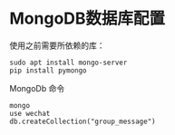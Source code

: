 # MongoDB数据库配置

使用之前需要所依赖的库：

``` shell 
sudo apt install mongo-server
pip install pymongo
```

MongoDb 命令

```shell 
mongo
use wechat
db.createCollection("group_message")
```






